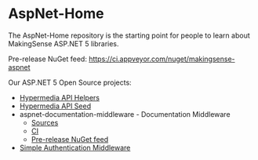 # AspNet-Home

The AspNet-Home repository is the starting point for people to learn about MakingSense ASP.NET 5 libraries. 

Pre-release NuGet feed: <https://ci.appveyor.com/nuget/makingsense-aspnet>

Our ASP.NET 5 Open Source projects:

* [Hypermedia API Helpers](https://github.com/MakingSense/aspnet-hypermedia-api)
* [Hypermedia API Seed](https://github.com/MakingSense/aspnet-hypermedia-api-seed)
* aspnet-documentation-middleware - Documentation Middleware
    * [Sources](https://github.com/MakingSense/aspnet-documentation-middleware)
    * [CI](https://ci.appveyor.com/project/makingsense-aspnet/aspnet-documentation-middleware)
    * [Pre-release NuGet feed](https://ci.appveyor.com/nuget/aspnet-documentation-middleware) 
* [Simple Authentication Middleware](https://github.com/MakingSense/aspnet-authentication-simpletoken)

